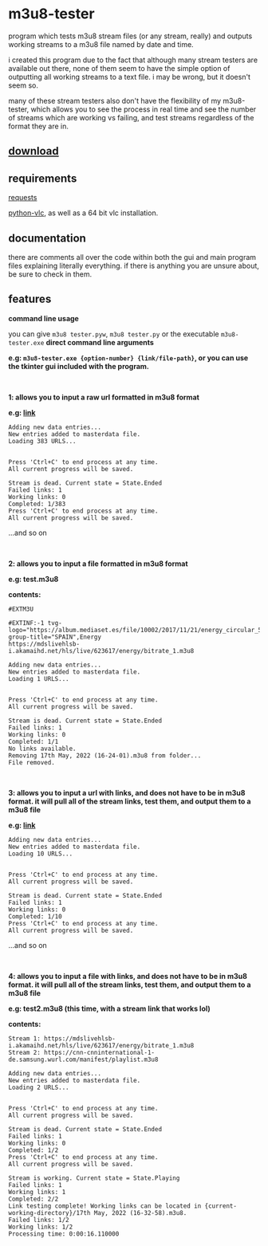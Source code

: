 # m3u8-tester
program which tests m3u8 stream files (or any stream, really) and outputs working streams to a m3u8 file named by date and time.

i created this program due to the fact that although many stream testers are available out there, none of them seem to have the simple option of outputting all working streams to a text file. i may be wrong, but it doesn't seem so.

many of these stream testers also don't have the flexibility of my m3u8-tester, which allows you to see the process in real time and see the number of streams which are working vs failing, and test streams regardless of the format they are in.

## [download](https://github.com/Slick9000/m3u8-tester/releases/latest)

## requirements
[requests](https://pypi.org/project/requests/)

[python-vlc](https://pypi.org/project/python-vlc/), as well as a 64 bit vlc installation.

## documentation
there are comments all over the code within both the gui and main program files explaining literally everything. if there is anything you are unsure about, be sure to check in them.

## features

**command line usage**

you can give `m3u8 tester.pyw`, `m3u8 tester.py` or the executable `m3u8-tester.exe` **direct command line arguments**

**e.g: `m3u8-tester.exe {option-number} {link/file-path}`, or you can use the tkinter gui included with the program.**

<br/>

**1: allows you to input a raw url formatted in m3u8 format**

**e.g:  [link](https://pastebin.pl/view/raw/f4892fcc)**

```
Adding new data entries...
New entries added to masterdata file.
Loading 383 URLS...


Press 'Ctrl+C' to end process at any time.
All current progress will be saved.

Stream is dead. Current state = State.Ended
Failed links: 1
Working links: 0
Completed: 1/383
Press 'Ctrl+C' to end process at any time.
All current progress will be saved.
```
...and so on

<br/>

**2: allows you to input a file formatted in m3u8 format**

**e.g: test.m3u8**

**contents:**

```
#EXTM3U

#EXTINF:-1 tvg-logo="https://album.mediaset.es/file/10002/2017/11/21/energy_circular_500_-1_4048.png" group-title="SPAIN",Energy
https://mdslivehlsb-i.akamaihd.net/hls/live/623617/energy/bitrate_1.m3u8
```

```
Adding new data entries...
New entries added to masterdata file.
Loading 1 URLS...


Press 'Ctrl+C' to end process at any time.
All current progress will be saved.

Stream is dead. Current state = State.Ended
Failed links: 1
Working links: 0
Completed: 1/1
No links available.
Removing 17th May, 2022 (16-24-01).m3u8 from folder...
File removed.
```

<br/>

**3: allows you to input a url with links, and does not have to be in m3u8 format. it will pull all of the stream links, test them, and output them to a m3u8 file**

**e.g: [link](https://pastebin.com/raw/SLZf7d4y)**

```
Adding new data entries...
New entries added to masterdata file.
Loading 10 URLS...


Press 'Ctrl+C' to end process at any time.
All current progress will be saved.

Stream is dead. Current state = State.Ended
Failed links: 1
Working links: 0
Completed: 1/10
Press 'Ctrl+C' to end process at any time.
All current progress will be saved.
```
...and so on

<br/>

**4: allows you to input a file with links, and does not have to be in m3u8 format. it will pull all of the stream links, test them, and output them to a m3u8 file**

**e.g: test2.m3u8 (this time, with a stream link that works lol)**

**contents:**

```
Stream 1: https://mdslivehlsb-i.akamaihd.net/hls/live/623617/energy/bitrate_1.m3u8
Stream 2: https://cnn-cnninternational-1-de.samsung.wurl.com/manifest/playlist.m3u8
```

```
Adding new data entries...
New entries added to masterdata file.
Loading 2 URLS...


Press 'Ctrl+C' to end process at any time.
All current progress will be saved.

Stream is dead. Current state = State.Ended
Failed links: 1
Working links: 0
Completed: 1/2
Press 'Ctrl+C' to end process at any time.
All current progress will be saved.

Stream is working. Current state = State.Playing
Failed links: 1
Working links: 1
Completed: 2/2
Link testing complete! Working links can be located in {current-working-directory}/17th May, 2022 (16-32-58).m3u8.
Failed links: 1/2
Working links: 1/2
Processing time: 0:00:16.110000

```
